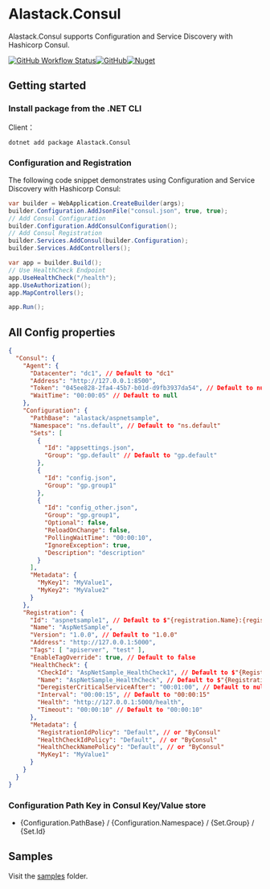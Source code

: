 # Alastack.Consul

Alastack.Consul supports Configuration and Service Discovery with Hashicorp Consul.

[![GitHub Workflow Status](https://img.shields.io/github/actions/workflow/status/kyzala/AlastackConsul/dotnet.yml?branch=main)](https://github.com/kyzala/AlastackConsul/actions/workflows/dotnet.yml)[![GitHub](https://img.shields.io/github/license/kyzala/AlastackConsul)](LICENSE)[![Nuget](https://img.shields.io/nuget/v/Alastack.Consul)](https://www.nuget.org/packages/Alastack.Consul)

## Getting started

### Install package from the .NET CLI

Client：

```
dotnet add package Alastack.Consul
```

### Configuration and Registration

The following code snippet demonstrates using Configuration and Service Discovery with Hashicorp Consul:

```c#
var builder = WebApplication.CreateBuilder(args);
builder.Configuration.AddJsonFile("consul.json", true, true);
// Add Consul Configuration
builder.Configuration.AddConsulConfiguration();
// Add Consul Registration
builder.Services.AddConsul(builder.Configuration);
builder.Services.AddControllers();

var app = builder.Build();
// Use HealthCheck Endpoint
app.UseHealthCheck("/health");
app.UseAuthorization();
app.MapControllers();

app.Run();
```

## All Config properties

```JSON
{
  "Consul": {
    "Agent": {
      "Datacenter": "dc1", // Default to "dc1"
      "Address": "http://127.0.0.1:8500",
      "Token": "045ee828-2fa4-45b7-b01d-d9fb3937da54", // Default to null
      "WaitTime": "00:00:05" // Default to null
    },
    "Configuration": {
      "PathBase": "alastack/aspnetsample",
      "Namespace": "ns.default", // Default to "ns.default"
      "Sets": [
        {
          "Id": "appsettings.json",
          "Group": "gp.default" // Default to "gp.default"
        },
        {
          "Id": "config.json",
          "Group": "gp.group1"
        },
        {
          "Id": "config_other.json",
          "Group": "gp.group1",
          "Optional": false,
          "ReloadOnChange": false,
          "PollingWaitTime": "00:00:10",
          "IgnoreException": true,
          "Description": "description"
        }
      ],
      "Metadata": {
        "MyKey1": "MyValue1",
        "MyKey2": "MyValue2"
      }
    },
    "Registration": {
      "Id": "aspnetsample1", // Default to $"{registration.Name}:{registration.Version}#{registration!.Address.Host}:{registration!.Address.Port}"
      "Name": "AspNetSample",
      "Version": "1.0.0", // Default to "1.0.0"
      "Address": "http://127.0.0.1:5000",
      "Tags": [ "apiserver", "test" ],
      "EnableTagOverride": true, // Default to false
      "HealthCheck": {
        "CheckId": "AspNetSample_HealthCheck1", // Default to $"{Registration.Name}_hk_{Guid.NewGuid():n}"
        "Name": "AspNetSample_HealthCheck", // Default to $"{Registration.Name}_hk"
        "DeregisterCriticalServiceAfter": "00:01:00", // Default to null
        "Interval": "00:00:15", // Default to "00:00:15"
        "Health": "http://127.0.0.1:5000/health",
        "Timeout": "00:00:10" // Default to "00:00:10"
      },
      "Metadata": {
        "RegistrationIdPolicy": "Default", // or "ByConsul"
        "HealthCheckIdPolicy": "Default", // or "ByConsul"
        "HealthCheckNamePolicy": "Default", // or "ByConsul"
        "MyKey1": "MyValue1"
      }
    }
  }
}
```

### Configuration Path Key in Consul Key/Value store

- {Configuration.PathBase} / {Configuration.Namespace} / {Set.Group} / {Set.Id}

## Samples

Visit the [samples](https://github.com/kyzala/AlastackConsul/tree/main/samples) folder.